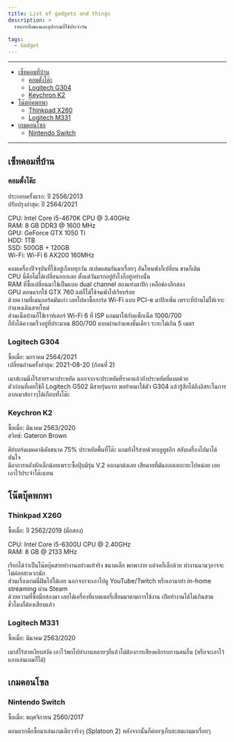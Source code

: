 ```yaml
---
title: List of gadgets and things
description: >
  รายการสิ่งของและอุปกรณ์ที่ใช้ประจำวัน

tags:
  - Gadget
---
```


---

- [เซ็ทคอมที่บ้าน](#เซ็ทคอมที่บ้าน)
  - [คอมตั้งโต๊ะ](#คอมตั้งโต๊ะ)
  - [Logitech G304](#logitech-g304)
  - [Keychron K2](#keychron-k2)
- [โน๊ตบุ๊คพกพา](#โน๊ตบุ๊คพกพา)
  - [Thinkpad X260](#thinkpad-x260)
  - [Logitech M331](#logitech-m331)
- [เกมคอนโซล](#เกมคอนโซล)
  - [Nintendo Switch](#nintendo-switch)

---

## เซ็ทคอมที่บ้าน

### คอมตั้งโต๊ะ

ประกอบครั้งแรก: ปี 2556/2013  
ปรับปรุงล่าสุด: ปี 2564/2021

CPU: Intel Core i5-4670K CPU @ 3.40GHz  
RAM: 8 GB DDR3 @ 1600 MHz  
GPU: GeForce GTX 1050 Ti  
HDD: 1TB  
SSD: 500GB + 120GB  
Wi-Fi: Wi-Fi 6 AX200 160MHz

คอมเครื่องปัจจุบันที่ใช้อยู่เกือบทุกวัน สเปคผสมกันมาเรื่อยๆ อันไหนพังก็เปลี่ยน ขาดก็เติม  
CPU นี่คือไม่ได้เปลี่ยนออกเลย ตั้งแต่วันแรกอยู่ยังไงก็อยู่อย่างนั้น  
RAM ที่ซื้อเปลี่ยนมาใช้เป็นแบบ dual channel สองแท่งมาปัก เหลือช่องอีกสอง  
GPU ตอนแรกใช้ GTX 760 แต่ก็ได้ใช้จนพังไปเรียบร้อย  
ด้วยความที่เมนบอร์ดมันเก่า เลยไปหาซื้อการ์ด Wi-Fi แบบ PCI-e มาปักเพิ่ม เพราะที่บ้านไม่ให้เจาะกำแพงเดินสายใหม่  
ส่วนเน็ตบ้านก็ใช้เราท์เตอร์ Wi-Fi 6 ที่ ISP แถมมาให้กับแพ็กเน็ต 1000/700  
ก็ยังได้ความเร็วอยู่ที่ประมาณ 800/700 แบบผ่านกำแพงชั้นเดียว ระยะไม่เกิน 5 เมตร

### Logitech G304

ซื้อเมื่อ: มกราคม 2564/2021  
เปลี่ยนถ่านครั้งล่าสุด: 2021-08-20 (ก้อนที่ 2)

เมาส์เกมมิ่งไร้สายราคาประหยัด นอกจากจะประหยัดที่ราคาแล้วยังประหยัดที่แบตด้วย  
ตัวก่อนที่เคยใช้ก็ Logitech G502 มีสายรุ่นแรก พอย้ายมาใช้ตัว G304 แล้วรู้สึกได้ถึงอิสระในการลากเมาส์ยาวๆได้เกือบทั้งโต๊ะ

### Keychron K2

ซื้อเมื่อ: มีนาคม 2563/2020  
สวิทช์: Gateron Brown

คีย์บอร์ดเมคคานิคัลขนาด 75% ประหยัดพื้นที่โต๊ะ แถมยังไร้สายด้วยบลูทูธอีก สลับเครื่องไปมาได้ทันใจ  
มีอาการหลังหักเล็กน้อยเพราะซื้อปุ้บมีรุ่น V.2 ออกมาต่อเลย
เสียดายที่มันออกเทอะทะไปหน่อย เลยเอาไว้ประจำโต๊ะแทน

## โน๊ตบุ๊คพกพา

### Thinkpad X260

ซื้อเมื่อ: ปี 2562/2019 (มือสอง)

CPU: Intel Core i5-6300U CPU @ 2.40GHz  
RAM: 8 GB @ 2133 MHz

เรียกได้ว่าเป็นโน๊ตบุ๊คสายทำงานอย่างแท้จริง ขนาดเล็ก พกพาง่าย แต่จอก็เล็กด้วย ทำงานนานๆอาจจะไม่ค่อยสะดวกนัก  
ส่วนเรื่องเกมนี่ฝันไปได้เลย นอกจากจะเอาไปดู YouTube/Twitch หรือเอามาทำ in-home streaming ผ่าน Steam  
ด้วยความที่ซื้อมือสองมา เลยได้เครื่องที่แบตเตอรี่เสื่อมมาตามการใช้งาน เปิดทำงานได้ไม่เกินสามชั่วโมงก็ต้องเสียบแล้ว

### Logitech M331

ซื้อเมื่อ: มีนาคม 2563/2020

เมาส์ไร้สายเงียบสงัด เอาไว้พกไปทำงานหลายๆที่แล้วไม่ต้องการเสียงคลิกรบกวนคนอื่น (หรือจะเอาไว้แอบเล่นเกมก็ได้)

## เกมคอนโซล

### Nintendo Switch
ซื้อเมื่อ: พฤศจิกายน 2560/2017  

ตอนแรกคือซื้อมาเล่นเกมเดียวจริงๆ (Splatoon 2) หลังจากนั้นก็ค่อยๆเก็บสะสมเกมมาเรื่อยๆ
